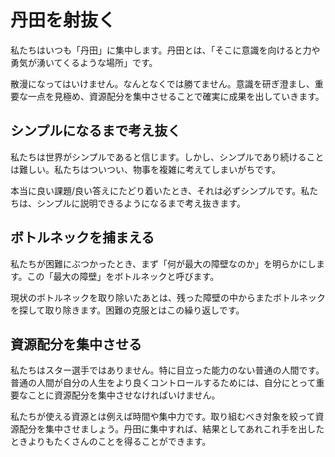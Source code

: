 # 丹田を射抜く

私たちはいつも「丹田」に集中します。丹田とは、「そこに意識を向けると力や勇気が湧いてくるような場所」です。

散漫になってはいけません。なんとなくでは勝てません。意識を研ぎ澄まし、重要な一点を見極め、資源配分を集中させることで確実に成果を出していきます。

## シンプルになるまで考え抜く

私たちは世界がシンプルであると信じます。しかし、シンプルであり続けることは難しい。私たちはついつい、物事を複雑に考えてしまいがちです。

本当に良い課題/良い答えにたどり着いたとき、それは必ずシンプルです。私たちは、シンプルに説明できるようになるまで考え抜きます。

## ボトルネックを捕まえる

私たちが困難にぶつかったとき、まず「何が最大の障壁なのか」を明らかにします。この「最大の障壁」をボトルネックと呼びます。

現状のボトルネックを取り除いたあとは、残った障壁の中からまたボトルネックを探して取り除きます。困難の克服とはこの繰り返しです。

## 資源配分を集中させる

私たちはスター選手ではありません。特に目立った能力のない普通の人間です。普通の人間が自分の人生をより良くコントロールするためには、自分にとって重要なことに資源配分を集中させなければいけません。

私たちが使える資源とは例えば時間や集中力です。取り組むべき対象を絞って資源配分を集中させましょう。丹田に集中すれば、結果としてあれこれ手を出したときよりもたくさんのことを得ることができます。
